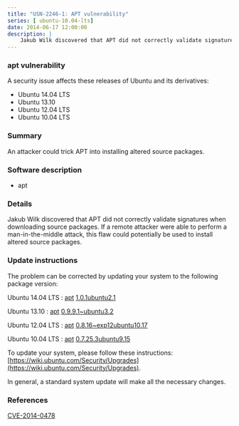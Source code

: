```yaml
---
title: "USN-2246-1: APT vulnerability"
series: [ ubuntu-10.04-lts]
date: 2014-06-17 12:00:00
description: |
    Jakub Wilk discovered that APT did not correctly validate signatures when downloading source packages. If a remote attacker were able to perform a man-in-the-middle attack, this flaw could potentially be used to install altered source packages. 
--- 
```

 
 


### apt vulnerability

A security issue affects these releases of Ubuntu and its derivatives:

* Ubuntu 14.04 LTS
* Ubuntu 13.10
* Ubuntu 12.04 LTS
* Ubuntu 10.04 LTS

### Summary

An attacker could trick APT into installing altered source packages. 

### Software description

* apt 

### Details

Jakub Wilk discovered that APT did not correctly validate signatures when downloading source packages. If a remote attacker were able to perform a man-in-the-middle attack, this flaw could potentially be used to install altered source packages. 

### Update instructions

The problem can be corrected by updating your system to the following package version:

Ubuntu 14.04 LTS
 : [apt](https://launchpad.net/ubuntu/+source/apt) <span> [1.0.1ubuntu2.1](https://launchpad.net/ubuntu/+source/apt/1.0.1ubuntu2.1) </span> 

Ubuntu 13.10
 : [apt](https://launchpad.net/ubuntu/+source/apt) <span> [0.9.9.1~ubuntu3.2](https://launchpad.net/ubuntu/+source/apt/0.9.9.1~ubuntu3.2) </span> 

Ubuntu 12.04 LTS
 : [apt](https://launchpad.net/ubuntu/+source/apt) <span> [0.8.16~exp12ubuntu10.17](https://launchpad.net/ubuntu/+source/apt/0.8.16~exp12ubuntu10.17) </span> 

Ubuntu 10.04 LTS
 : [apt](https://launchpad.net/ubuntu/+source/apt) <span> [0.7.25.3ubuntu9.15](https://launchpad.net/ubuntu/+source/apt/0.7.25.3ubuntu9.15) </span> 

To update your system, please follow these instructions: [https://wiki.ubuntu.com/Security/Upgrades](https://wiki.ubuntu.com/Security/Upgrades).

In general, a standard system update will make all the necessary changes. 

### References

 
 [CVE-2014-0478](http://people.ubuntu.com/~ubuntu-security/cve/CVE-2014-0478)
 

